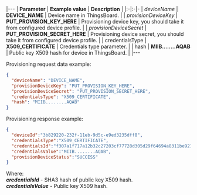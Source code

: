 |---
| **Parameter**             | **Example value**                            | **Description**                                                                |
|:-|:-|-
| *deviceName*              | **DEVICE_NAME**                              | Device name in ThingsBoard.                                                    |
| *provisionDeviceKey*      | **PUT_PROVISION_KEY_HERE**                     | Provisioning device key, you should take it from configured device profile.    |
| *provisionDeviceSecret*   | **PUT_PROVISION_SECRET_HERE**                     | Provisioning device secret, you should take it from configured device profile. | 
| credentialsType           | **X509_CERTIFICATE**                         | Credentials type parameter.                                                    |
| hash                      | **MIIB........AQAB**                         | Public key X509 hash for device in ThingsBoard.                                |
|---

Provisioning request data example:
 
```json
{
  "deviceName": "DEVICE_NAME",
  "provisionDeviceKey": "PUT_PROVISION_KEY_HERE",
  "provisionDeviceSecret": "PUT_PROVISION_SECRET_HERE",
  "credentialsType": "X509_CERTIFICATE",
  "hash": "MIIB........AQAB"
}
```

Provisioning response example:

```json
{
  "deviceId":"3b829220-232f-11eb-9d5c-e9ed3235dff8",
  "credentialsType":"X509_CERTIFICATE",
  "credentialsId":"f307a1f717a12b32c27203cf77728d305d29f64694a8311be921070dd1259b3a",
  "credentialsValue":"MIIB........AQAB",
  "provisionDeviceStatus":"SUCCESS"
}
```

Where:  
***credentialsId*** - SHA3 hash of public key X509 hash.  
***credentialsValue*** - Public key X509 hash.  